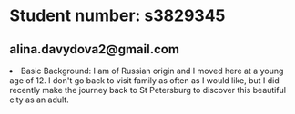 <html>
 <body>
 <h1> Student number: s3829345 </h1>
    <h2> alina.davydova2@gmail.com </h2>
<li> Basic Background: I am of Russian origin and I moved here at a young age of 12. I don't go back to visit family as often as I would like, but I did recently make the journey back to St Petersburg to discover this beautiful city as an adult. </li>

</body>
</html>
